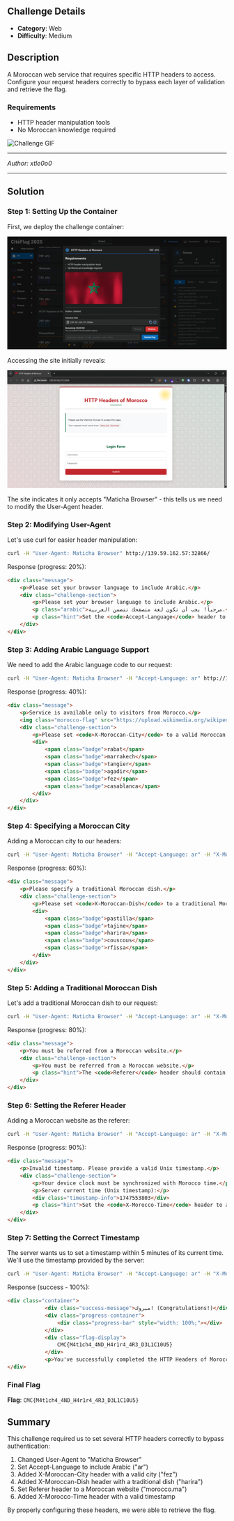 ## Challenge Details
- **Category**: Web
- **Difficulty**: Medium

## Description
A Moroccan web service that requires specific HTTP headers to access. Configure your request headers correctly to bypass each layer of validation and retrieve the flag.

### Requirements
- HTTP header manipulation tools
- No Moroccan knowledge required

![Challenge GIF](https://media.giphy.com/media/v1.Y2lkPTc5MGI3NjExdjJkdmltdm9sMG8wNnk0c2hkdXh2cTYzbnRvMzV4NXhkNWo5eHZuOCZlcD12MV9naWZzX3NlYXJjaCZjdD1n/Q6xuxUhCgCNpsbfhaP/giphy.gif)

---

*Author: xtle0o0*

---

## Solution

### Step 1: Setting Up the Container

First, we deploy the challenge container:

![Container setup](../../assets/cont.png)

Accessing the site initially reveals:

![Initial page](../../assets/Jhcbsd.png)

The site indicates it only accepts "Maticha Browser" - this tells us we need to modify the User-Agent header.

### Step 2: Modifying User-Agent

Let's use curl for easier header manipulation:

```bash
curl -H "User-Agent: Maticha Browser" http://139.59.162.57:32866/
```

Response (progress: 20%):
```html
<div class="message">
    <p>Please set your browser language to include Arabic.</p>
    <div class="challenge-section">
        <p>Please set your browser language to include Arabic.</p>
        <p class="arabic">مرحباً! يجب أن تكون لغة متصفحك تتضمن العربية.</p>
        <p class="hint">Set the <code>Accept-Language</code> header to include "ar".</p>
    </div>
</div>
```

### Step 3: Adding Arabic Language Support

We need to add the Arabic language code to our request:

```bash
curl -H "User-Agent: Maticha Browser" -H "Accept-Language: ar" http://139.59.162.57:32866/
```

Response (progress: 40%):
```html
<div class="message">
    <p>Service is available only to visitors from Morocco.</p>
    <img class="morocco-flag" src="https://upload.wikimedia.org/wikipedia/commons/2/2c/Flag_of_Morocco.svg" alt="Morocco Flag">
    <div class="challenge-section">
        <p>Please set <code>X-Moroccan-City</code> to a valid Moroccan city.</p>
        <div>
            <span class="badge">rabat</span>
            <span class="badge">marrakech</span>
            <span class="badge">tangier</span>
            <span class="badge">agadir</span>
            <span class="badge">fez</span>
            <span class="badge">casablanca</span>
        </div>
    </div>
</div>
```

### Step 4: Specifying a Moroccan City

Adding a Moroccan city to our headers:

```bash
curl -H "User-Agent: Maticha Browser" -H "Accept-Language: ar" -H "X-Moroccan-City: fez" http://139.59.162.57:32866/
```

Response (progress: 60%):
```html
<div class="message">
    <p>Please specify a traditional Moroccan dish.</p>
    <div class="challenge-section">
        <p>Please set <code>X-Moroccan-Dish</code> to a traditional Moroccan dish.</p>
        <div>
            <span class="badge">pastilla</span>
            <span class="badge">tajine</span>
            <span class="badge">harira</span>
            <span class="badge">couscous</span>
            <span class="badge">rfissa</span>
        </div>
    </div>
</div>
```

### Step 5: Adding a Traditional Moroccan Dish

Let's add a traditional Moroccan dish to our request:

```bash
curl -H "User-Agent: Maticha Browser" -H "Accept-Language: ar" -H "X-Moroccan-City: fez" -H "X-Moroccan-Dish: harira" http://139.59.162.57:32866/
```

Response (progress: 80%):
```html
<div class="message">
    <p>You must be referred from a Moroccan website.</p>
    <div class="challenge-section">
        <p>You must be referred from a Moroccan website.</p>
        <p class="hint">The <code>Referer</code> header should contain "morocco".</p>
    </div>
</div>
```

### Step 6: Setting the Referer Header

Adding a Moroccan website as the referer:

```bash
curl -H "User-Agent: Maticha Browser" -H "Accept-Language: ar" -H "X-Moroccan-City: fez" -H "X-Moroccan-Dish: harira" -H "Referer: morocco.ma" http://139.59.162.57:32866/
```

Response (progress: 90%):
```html
<div class="message">
    <p>Invalid timestamp. Please provide a valid Unix timestamp.</p>
    <div class="challenge-section">
        <p>Your device clock must be synchronized with Morocco time.</p>
        <p>Server current time (Unix timestamp):</p>
        <div class="timestamp-info">1747553803</div>
        <p class="hint">Set the <code>X-Morocco-Time</code> header to a Unix timestamp within 5 minutes of the server time.</p>
    </div>
</div>
```

### Step 7: Setting the Correct Timestamp

The server wants us to set a timestamp within 5 minutes of its current time. We'll use the timestamp provided by the server:

```bash
curl -H "User-Agent: Maticha Browser" -H "Accept-Language: ar" -H "X-Moroccan-City: fez" -H "X-Moroccan-Dish: harira" -H "Referer: morocco.ma" -H "X-Morocco-Time: 1747553803" http://139.59.162.57:32866/
```

Response (success - 100%):
```html
<div class="container">
            <div class="success-message">مبروك! (Congratulations!)</div>
            <div class="progress-container">
                <div class="progress-bar" style="width: 100%;"></div>
            </div>
            <div class="flag-display">
                CMC{M4t1ch4_4ND_H4r1r4_4R3_D3L1C10U5}
            </div>
            <p>You've successfully completed the HTTP Headers of Morocco Challenge!</p>
</div>
```

### Final Flag

**Flag**: `CMC{M4t1ch4_4ND_H4r1r4_4R3_D3L1C10U5}`

## Summary

This challenge required us to set several HTTP headers correctly to bypass authentication:
1. Changed User-Agent to "Maticha Browser"
2. Set Accept-Language to include Arabic ("ar")
3. Added X-Moroccan-City header with a valid city ("fez")
4. Added X-Moroccan-Dish header with a traditional dish ("harira")
5. Set Referer header to a Moroccan website ("morocco.ma")
6. Added X-Morocco-Time header with a valid timestamp

By properly configuring these headers, we were able to retrieve the flag.
